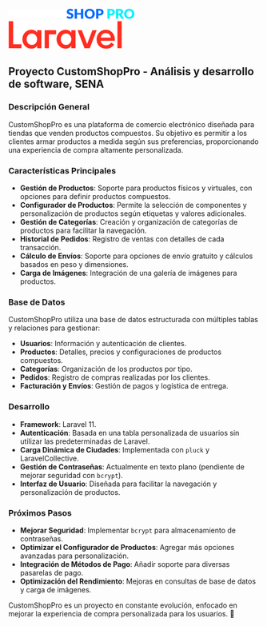 ![CustomShopPro Logo](public/assets/media/images/CUSTOMSHOP-PRO-logo_white.svg)  
![Laravel Logo](public/assets/media/images/Logotype.svg) 


## Proyecto CustomShopPro - Análisis y desarrollo de software, SENA

### Descripción General
CustomShopPro es una plataforma de comercio electrónico diseñada para tiendas que venden productos compuestos. Su objetivo es permitir a los clientes armar productos a medida según sus preferencias, proporcionando una experiencia de compra altamente personalizada.

### Características Principales
- **Gestión de Productos**: Soporte para productos físicos y virtuales, con opciones para definir productos compuestos.
- **Configurador de Productos**: Permite la selección de componentes y personalización de productos según etiquetas y valores adicionales.
- **Gestión de Categorías**: Creación y organización de categorías de productos para facilitar la navegación.
- **Historial de Pedidos**: Registro de ventas con detalles de cada transacción.
- **Cálculo de Envíos**: Soporte para opciones de envío gratuito y cálculos basados en peso y dimensiones.
- **Carga de Imágenes**: Integración de una galería de imágenes para productos.

### Base de Datos
CustomShopPro utiliza una base de datos estructurada con múltiples tablas y relaciones para gestionar:
- **Usuarios**: Información y autenticación de clientes.
- **Productos**: Detalles, precios y configuraciones de productos compuestos.
- **Categorías**: Organización de los productos por tipo.
- **Pedidos**: Registro de compras realizadas por los clientes.
- **Facturación y Envíos**: Gestión de pagos y logística de entrega.

### Desarrollo
- **Framework**: Laravel 11.
- **Autenticación**: Basada en una tabla personalizada de usuarios sin utilizar las predeterminadas de Laravel.
- **Carga Dinámica de Ciudades**: Implementada con `pluck` y LaravelCollective.
- **Gestión de Contraseñas**: Actualmente en texto plano (pendiente de mejorar seguridad con `bcrypt`).
- **Interfaz de Usuario**: Diseñada para facilitar la navegación y personalización de productos.

### Próximos Pasos
- **Mejorar Seguridad**: Implementar `bcrypt` para almacenamiento de contraseñas.
- **Optimizar el Configurador de Productos**: Agregar más opciones avanzadas para personalización.
- **Integración de Métodos de Pago**: Añadir soporte para diversas pasarelas de pago.
- **Optimización del Rendimiento**: Mejoras en consultas de base de datos y carga de imágenes.

CustomShopPro es un proyecto en constante evolución, enfocado en mejorar la experiencia de compra personalizada para los usuarios. 🚀
